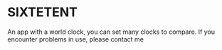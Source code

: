 # SIXTETENT
An app with a world clock, you can set many clocks to compare. If you encounter problems in use, please contact me
